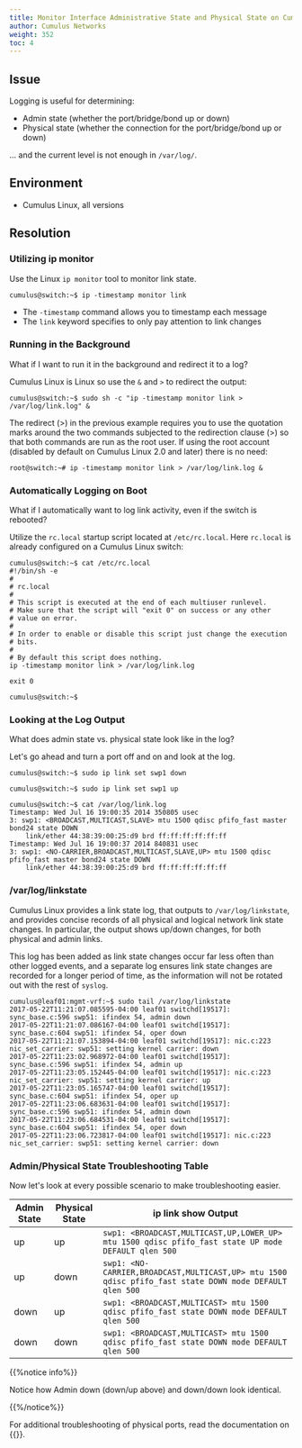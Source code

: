 ```yaml
---
title: Monitor Interface Administrative State and Physical State on Cumulus Linux
author: Cumulus Networks
weight: 352
toc: 4
---
```


## Issue

Logging is useful for determining:

- Admin state (whether the port/bridge/bond up or down)
- Physical state (whether the connection for the port/bridge/bond up or down)

... and the current level is not enough in `/var/log/`.

## Environment

- Cumulus Linux, all versions

## Resolution

### Utilizing ip monitor

Use the Linux `ip monitor` tool to monitor link state.

    cumulus@switch:~$ ip -timestamp monitor link

- The `-timestamp` command allows you to timestamp each message
- The `link` keyword specifies to only pay attention to link changes

### Running in the Background

What if I want to run it in the background and redirect it to a log?

Cumulus Linux is Linux so use the `&` and `>` to redirect the output:

    cumulus@switch:~$ sudo sh -c "ip -timestamp monitor link > /var/log/link.log" &

The redirect (\>) in the previous example requires you to use the quotation marks around the two commands subjected to the redirection clause (\>) so that both commands are run as the root user. If using the root account (disabled by default on Cumulus Linux 2.0 and later) there is no need:

    root@switch:~# ip -timestamp monitor link > /var/log/link.log &

### Automatically Logging on Boot

What if I automatically want to log link activity, even if the switch is rebooted?

Utilize the `rc.local` startup script located at `/etc/rc.local`. Here `rc.local` is already configured on a Cumulus Linux switch:

    cumulus@switch:~$ cat /etc/rc.local
    #!/bin/sh -e
    #
    # rc.local
    #
    # This script is executed at the end of each multiuser runlevel.
    # Make sure that the script will "exit 0" on success or any other
    # value on error.
    #
    # In order to enable or disable this script just change the execution
    # bits.
    #
    # By default this script does nothing.
    ip -timestamp monitor link > /var/log/link.log
    
    exit 0

    cumulus@switch:~$

### Looking at the Log Output

What does admin state vs. physical state look like in the log?

Let's go ahead and turn a port off and on and look at the log.

    cumulus@switch:~$ sudo ip link set swp1 down

    cumulus@switch:~$ sudo ip link set swp1 up

    cumulus@switch:~$ cat /var/log/link.log
    Timestamp: Wed Jul 16 19:00:35 2014 350805 usec
    3: swp1: <BROADCAST,MULTICAST,SLAVE> mtu 1500 qdisc pfifo_fast master bond24 state DOWN
        link/ether 44:38:39:00:25:d9 brd ff:ff:ff:ff:ff:ff
    Timestamp: Wed Jul 16 19:00:37 2014 840831 usec
    3: swp1: <NO-CARRIER,BROADCAST,MULTICAST,SLAVE,UP> mtu 1500 qdisc pfifo_fast master bond24 state DOWN
        link/ether 44:38:39:00:25:d9 brd ff:ff:ff:ff:ff:ff

### /var/log/linkstate

Cumulus Linux provides a link state log, that outputs to `/var/log/linkstate`, and provides concise records of all physical and logical network link state changes. In particular, the output shows up/down changes, for both physical and admin links.

This log has been added as link state changes occur far less often than other logged events, and a separate log ensures link state changes are recorded for a longer period of time, as the information will not be rotated out with the rest of `syslog`.

    cumulus@leaf01:mgmt-vrf:~$ sudo tail /var/log/linkstate
    2017-05-22T11:21:07.085595-04:00 leaf01 switchd[19517]: sync_base.c:596 swp51: ifindex 54, admin down
    2017-05-22T11:21:07.086167-04:00 leaf01 switchd[19517]: sync_base.c:604 swp51: ifindex 54, oper down
    2017-05-22T11:21:07.153894-04:00 leaf01 switchd[19517]: nic.c:223 nic_set_carrier: swp51: setting kernel carrier: down
    2017-05-22T11:23:02.968972-04:00 leaf01 switchd[19517]: sync_base.c:596 swp51: ifindex 54, admin up
    2017-05-22T11:23:05.152445-04:00 leaf01 switchd[19517]: nic.c:223 nic_set_carrier: swp51: setting kernel carrier: up
    2017-05-22T11:23:05.165747-04:00 leaf01 switchd[19517]: sync_base.c:604 swp51: ifindex 54, oper up
    2017-05-22T11:23:06.683631-04:00 leaf01 switchd[19517]: sync_base.c:596 swp51: ifindex 54, admin down
    2017-05-22T11:23:06.684531-04:00 leaf01 switchd[19517]: sync_base.c:604 swp51: ifindex 54, oper down
    2017-05-22T11:23:06.723817-04:00 leaf01 switchd[19517]: nic.c:223 nic_set_carrier: swp51: setting kernel carrier: down

### Admin/Physical State Troubleshooting Table

Now let's look at every possible scenario to make troubleshooting easier.

| Admin State | Physical State | ip link show Output |
| ----------- | -------------- | ------------------- |
| up          | up             | `swp1: <BROADCAST,MULTICAST,UP,LOWER_UP> mtu 1500 qdisc pfifo_fast state UP mode DEFAULT qlen 500`  |
| up          | down           | `swp1: <NO-CARRIER,BROADCAST,MULTICAST,UP> mtu 1500 qdisc pfifo_fast state DOWN mode DEFAULT qlen 500`  |
| down        | up             | `swp1: <BROADCAST,MULTICAST> mtu 1500 qdisc pfifo_fast state DOWN mode DEFAULT qlen 500` |
| down        | down           | `swp1: <BROADCAST,MULTICAST> mtu 1500 qdisc pfifo_fast state DOWN mode DEFAULT qlen 500` |

{{%notice info%}}

Notice how Admin down (down/up above) and down/down look identical.

{{%/notice%}}

For additional troubleshooting of physical ports, read the documentation on {{<exlink url="https://docs.cumulusnetworks.com/cumulus-linux/Layer-1-and-Switch-Ports/Interface-Configuration-and-Management/Switch-Port-Attributes/" text="duplex, speed and auto-negotiation settings">}}.
